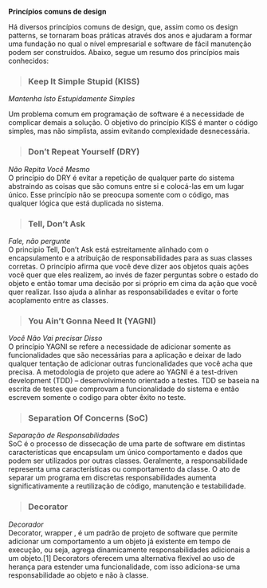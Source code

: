 **Princípios comuns de design**

Há diversos princípios comuns de design, que, assim como os design patterns, se tornaram boas práticas através dos anos e ajudaram a formar uma fundação no qual o nível empresarial e software de fácil manutenção podem ser construídos. Abaixo, segue um resumo dos princípios mais conhecidos:

> ### Keep It Simple Stupid (KISS)
_Mantenha Isto Estupidamente Simples_
<br />

Um problema comum em programação de software é a necessidade de complicar demais a solução. O objetivo do princípio KISS é manter o código simples, mas não simplista, assim evitando complexidade desnecessária.

> ### Don’t Repeat Yourself (DRY)
_Não Repita Você Mesmo_
<br />
O princípio do DRY é evitar a repetição de qualquer parte do sistema abstraindo as coisas que são comuns entre si e colocá-las em um lugar único. Esse princípio não se preocupa somente com o código, mas qualquer lógica que está duplicada no sistema.

> ### Tell, Don’t Ask
_Fale, não pergunte_
<br />
O principio Tell, Don’t Ask está estreitamente alinhado com o encapsulamento e a atribuição de responsabilidades para as suas classes corretas. O princípio afirma que você deve dizer aos objetos quais ações você quer que eles realizem, ao invés de fazer perguntas sobre o estado do objeto e então tomar uma decisão por si próprio em cima da ação que você quer realizar. Isso ajuda a alinhar as responsabilidades e evitar o forte acoplamento entre as classes.

>### You Ain’t Gonna Need It (YAGNI)
_Você Não Vai precisar Disso_
<br />
O princípio YAGNI se refere a necessidade de adicionar somente as funcionalidades que são necessárias para a aplicação e deixar de lado qualquer tentação de adicionar outras funcionalidades que você acha que precisa. A metodologia de projeto que adere ao YAGNI é a test-driven development (TDD) – desenvolvimento orientado a testes. TDD se baseia na escrita de testes que comprovam a funcionalidade do sistema e então escrevem somente o codigo para obter êxito no teste.

> ### Separation Of Concerns (SoC)
_Separação de Responsabilidades_
<br />
SoC é o processo de dissecação de uma parte de software em distintas características que encapsulam um único comportamento e dados que podem ser utilizados por outras classes. Geralmente, a responsabilidade representa uma características ou comportamento da classe. O ato de separar um programa em discretas responsabilidades aumenta significativamente a reutilização de código, manutenção e testabilidade.

> ### Decorator
_Decorador_
<br />
Decorator, wrapper , é um padrão de projeto de software que permite adicionar um comportamento a um objeto já existente em tempo de execução, ou seja, agrega dinamicamente responsabilidades adicionais a um objeto.[1] Decorators oferecem uma alternativa flexível ao uso de herança para estender uma funcionalidade, com isso adiciona-se uma responsabilidade ao objeto e não à classe.

